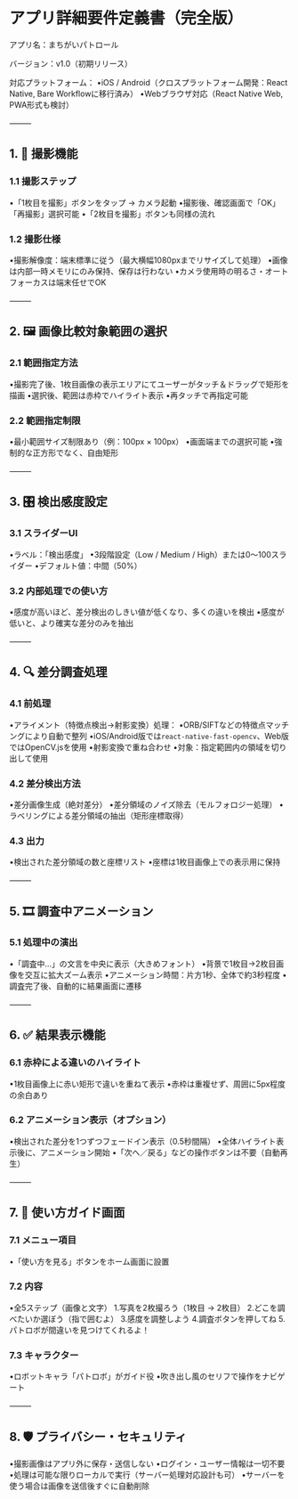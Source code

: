# アプリ詳細要件定義書（完全版）

アプリ名：まちがいパトロール

バージョン：v1.0（初期リリース）

対応プラットフォーム：
•iOS / Android（クロスプラットフォーム開発：React Native, Bare Workflowに移行済み）
•Webブラウザ対応（React Native Web, PWA形式も検討）

⸻

## 1. 📸 撮影機能

### 1.1 撮影ステップ
•「1枚目を撮影」ボタンをタップ → カメラ起動
•撮影後、確認画面で「OK」「再撮影」選択可能
•「2枚目を撮影」ボタンも同様の流れ

### 1.2 撮影仕様
•撮影解像度：端末標準に従う（最大横幅1080pxまでリサイズして処理）
•画像は内部一時メモリにのみ保持、保存は行わない
•カメラ使用時の明るさ・オートフォーカスは端末任せでOK

⸻

## 2. 🖼 画像比較対象範囲の選択

### 2.1 範囲指定方法
•撮影完了後、1枚目画像の表示エリアにてユーザーがタッチ＆ドラッグで矩形を描画
•選択後、範囲は赤枠でハイライト表示
•再タッチで再指定可能

### 2.2 範囲指定制限
•最小範囲サイズ制限あり（例：100px × 100px）
•画面端までの選択可能
•強制的な正方形でなく、自由矩形

⸻

## 3. 🎛 検出感度設定

### 3.1 スライダーUI
•ラベル：「検出感度」
•3段階設定（Low / Medium / High）または0～100スライダー
•デフォルト値：中間（50%）

### 3.2 内部処理での使い方
•感度が高いほど、差分検出のしきい値が低くなり、多くの違いを検出
•感度が低いと、より確実な差分のみを抽出

⸻

## 4. 🔍 差分調査処理

### 4.1 前処理
•アライメント（特徴点検出→射影変換）処理：
•ORB/SIFTなどの特徴点マッチングにより自動で整列
•iOS/Android版では`react-native-fast-opencv`、Web版ではOpenCV.jsを使用
•射影変換で重ね合わせ
•対象：指定範囲内の領域を切り出して使用

### 4.2 差分検出方法
•差分画像生成（絶対差分）
•差分領域のノイズ除去（モルフォロジー処理）
•ラベリングによる差分領域の抽出（矩形座標取得）

### 4.3 出力
•検出された差分領域の数と座標リスト
•座標は1枚目画像上での表示用に保持

⸻

## 5. 🎞 調査中アニメーション

### 5.1 処理中の演出
•「調査中…」の文言を中央に表示（大きめフォント）
•背景で1枚目→2枚目画像を交互に拡大ズーム表示
•アニメーション時間：片方1秒、全体で約3秒程度
•調査完了後、自動的に結果画面に遷移

⸻

## 6. ✅ 結果表示機能

### 6.1 赤枠による違いのハイライト
•1枚目画像上に赤い矩形で違いを重ねて表示
•赤枠は重複せず、周囲に5px程度の余白あり

### 6.2 アニメーション表示（オプション）
•検出された差分を1つずつフェードイン表示（0.5秒間隔）
•全体ハイライト表示後に、アニメーション開始
•「次へ／戻る」などの操作ボタンは不要（自動再生）

⸻

## 7. 📘 使い方ガイド画面

### 7.1 メニュー項目
•「使い方を見る」ボタンをホーム画面に設置

### 7.2 内容
•全5ステップ（画像と文字）
1.写真を2枚撮ろう（1枚目 → 2枚目）
2.どこを調べたいか選ぼう（指で囲むよ）
3.感度を調整しよう
4.調査ボタンを押してね
5.パトロボが間違いを見つけてくれるよ！

### 7.3 キャラクター
•ロボットキャラ「パトロボ」がガイド役
•吹き出し風のセリフで操作をナビゲート

⸻

## 8. 🛡 プライバシー・セキュリティ
•撮影画像はアプリ外に保存・送信しない
•ログイン・ユーザー情報は一切不要
•処理は可能な限りローカルで実行（サーバー処理対応設計も可）
•サーバーを使う場合は画像を送信後すぐに自動削除